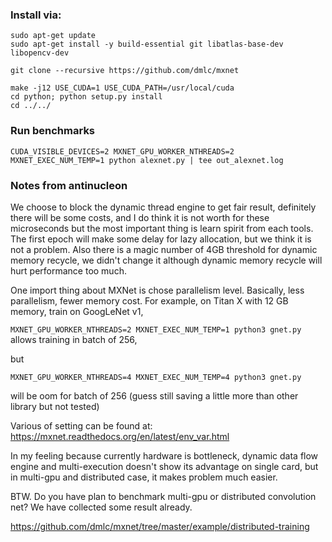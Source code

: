 ### Install via:


```
sudo apt-get update
sudo apt-get install -y build-essential git libatlas-base-dev libopencv-dev

git clone --recursive https://github.com/dmlc/mxnet

make -j12 USE_CUDA=1 USE_CUDA_PATH=/usr/local/cuda
cd python; python setup.py install
cd ../../
```

### Run benchmarks

```
CUDA_VISIBLE_DEVICES=2 MXNET_GPU_WORKER_NTHREADS=2 MXNET_EXEC_NUM_TEMP=1 python alexnet.py | tee out_alexnet.log

```

### Notes from antinucleon

We choose to block the dynamic thread engine to get fair result, definitely there will be some costs,
and I do think it is not worth for these microseconds but the most important thing is learn spirit
from each tools.
The first epoch will make some delay for lazy allocation, but we think it is not a problem.
Also there is a magic number of 4GB threshold for dynamic memory recycle,
we didn't change it although dynamic memory recycle will hurt performance too much.


One import thing about MXNet is chose parallelism level.
Basically, less parallelism, fewer memory cost.
For example, on Titan X with 12 GB memory, train on GoogLeNet v1,

```MXNET_GPU_WORKER_NTHREADS=2 MXNET_EXEC_NUM_TEMP=1 python3 gnet.py``` allows training in batch of 256,

but

```MXNET_GPU_WORKER_NTHREADS=4 MXNET_EXEC_NUM_TEMP=4 python3 gnet.py```

will be oom for batch of 256 (guess still saving a little more than other library but not tested)


Various of setting can be found at: https://mxnet.readthedocs.org/en/latest/env_var.html

In my feeling because currently hardware is bottleneck, dynamic data flow engine and
multi-execution doesn't show its advantage on single card, but in multi-gpu
and distributed case, it makes problem much easier.


BTW. Do you have plan to benchmark multi-gpu or distributed convolution net?
We have collected some result already.

https://github.com/dmlc/mxnet/tree/master/example/distributed-training


